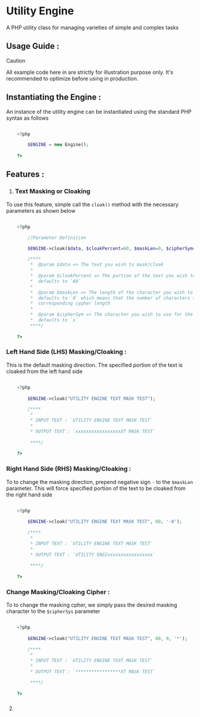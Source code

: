 # Utility Engine
A PHP utility class for managing varieties of simple and complex tasks


## Usage Guide :

> [!CAUTION]
> All example code here in are strictly for illustration purpose only. It's recommended to optimize before using in production.

## Instantiating the Engine :

An instance of the utility engine can be instantiated using the standard PHP syntax as follows

```php

    <?php

        $ENGINE = new Engine();
    
    ?>

```

## Features :

1. ### Text Masking or Cloaking
To use this feature, simple call the `cloak()` method with the necessary parameters as shown below 

```php

    <?php

        //Parameter Definition

        $ENGINE->cloak($data, $cloakPercent=60, $maskLen=0, $cipherSym='x');

        /****
         *  @param $data => The text you wish to mask/cloak
         * 
         *  @param $cloakPercent => The portion of the text you wish to mask/cloak expressed in percentage
         *  defaults to `60`
         * 
         *  @param $maskLen => The length of the character you wish to use for the text mask/cloak
         *  defaults to `0` which means that the number of characters to be masked is replaced exactly with
         *  corresponding cypher length
         * 
         *  @param $cipherSym => The character you wish to use for the text mask/cloak
         *  defaults to `x`
         ****/        
    
    ?>

```

### Left Hand Side (LHS) Masking/Cloaking :
This is the default masking direction. The specified portion of the text is cloaked from the left hand side

```php

    <?php
        
        $ENGINE->cloak("UTILITY ENGINE TEXT MASK TEST");

        /****
         * 
         * INPUT TEXT : `UTILITY ENGINE TEXT MASK TEST`
         * 
         * OUTPUT TEXT : `xxxxxxxxxxxxxxxxxXT MASK TEST`
         
         ****/        
    
    ?>

```


### Right Hand Side (RHS) Masking/Cloaking :
To to change the masking direction, prepend negative sign `-` to the `$maskLen` parameter. This will force specified portion of the text to be cloaked from the right hand side

```php

    <?php
        
        $ENGINE->cloak("UTILITY ENGINE TEXT MASK TEST", 60, '-0');

        /****
         * 
         * INPUT TEXT : `UTILITY ENGINE TEXT MASK TEST`
         * 
         * OUTPUT TEXT : `UTILITY ENGIxxxxxxxxxxxxxxxxx`
         
         ****/        
    
    ?>

```

### Change Masking/Cloaking Cipher :
To to change the masking cpher, we simply pass the desired masking character to the `$cipherSys` parameter

```php

    <?php
        
        $ENGINE->cloak("UTILITY ENGINE TEXT MASK TEST", 60, 0, '*');

        /****
         * 
         * INPUT TEXT : `UTILITY ENGINE TEXT MASK TEST`
         * 
         * OUTPUT TEXT : `*****************XT MASK TEST`
         
         ****/        
    
    ?>

```

2. ### 